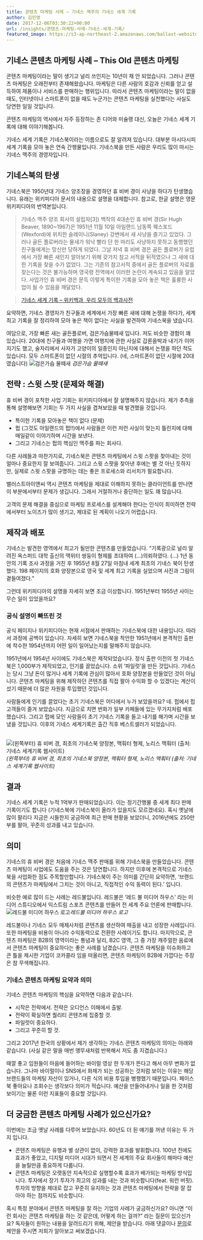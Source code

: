 ```yaml
---
title: 콘텐츠 마케팅 사례 – 기네스 맥주의 기네스 세계 기록
author: 김민영
date: 2017-12-06T03:30:22+00:00
url: /insights/콘텐츠-마케팅-사례-기네스-세계-기록/
featured_image: https://s3-ap-northeast-2.amazonaws.com/ballast-website-images/wp-content/uploads/2017/12/06123705/Untitled.001.png
---
```

## 기네스 콘텐츠 마케팅 사례 &#8211; This Old 콘텐츠 마케팅

콘텐츠 마케팅이라는 말이 생기고 널리 쓰인지는 10년이 채 안 되었습니다. 그러나 콘텐츠 마케팅은 오래전부터 존재해왔습니다. 마케팅은 다른 사람의 호감과 신뢰를 얻고 설득하여 제품이나 서비스를 판매하는 행위입니다. 따라서 콘텐츠 마케팅이라는 말이 없을 때도, 인터넷이나 스마트폰이 없을 때도 누군가는 콘텐츠 마케팅을 실천했다는 사실도 당연한 일일 것입니다.

콘텐츠 마케팅의 역사에서 자주 등장하는 존 디어와 미슐랭 대신, 오늘은 기네스 세계 기록에 대해 이야기해봅니다.

기네스 세계 기록은 기네스북이라는 이름으로도 잘 알려져 있습니다. 대부분 아시다시피 세계 기록을 모아 놓은 연속 간행물입니다. 기네스북을 만든 사람은 우리도 많이 마시는 기네스 맥주의 경영자입니다.

## 기네스북의 탄생

기네스북은 1950년대 기네스 양조장을 경영하던 휴 비버 경이 사냥을 하다가 탄생했습니다. 유래는 위키피디아 문서의 내용으로 설명을 대체합니다. 참고로, 한글 설명은 영문 위키피디아의 번역본입니다.

> 기네스 맥주 양조 회사의 설립자[3]) 백작의 4대손인 휴 비버 경(Sir Hugh Beaver, 1890~1967)은 1951년 11월 10일 아일랜드 남동쪽 웩스포드(Wexford)에 위치한 슬레이니(Slaney) 강변에서 새 사냥을 즐기고 있었다. 그러나 골든 플로버라는 물새가 워낙 빨라 단 한 마리도 사냥하지 못하고 동행했던 친구들에게는 망신만 당하게 되었다. 그날 저녁 휴 비버 경은 골든 플로버가 유럽에서 가장 빠른 새인지 알아보기 위해 갖가지 참고 서적을 뒤적였으나 그 새에 대한 기록을 찾을 수가 없었다. 그는 기존의 참고서적 중에서 골든 플로버의 자료를 찾는다는 것은 불가능하며 영국령 전역에서 이러한 논란이 계속되고 있음을 알았다. 사업가인 휴 비버 경은 문득 이렇게 특이한 기록을 모아 놓은 책은 훌륭한 사업이 될 수 있음을 깨달았다.
  
> [기네스 세계 기록 &#8211; 위키백과, 우리 모두의 백과사전][1]

요약하면, 기네스 경영자가 친구들과 세계에서 가장 빠른 새에 대해 논쟁을 하다가, 세계 최고 기록을 잘 정리하여 모아 놓은 책이 없다는 사실을 발견하여 기네스북을 냈습니다.

여담으로, 가장 빠른 새는 골든플로버, 검은가슴물떼새 입니다. 저도 비슷한 경험이 꽤 있습니다. 20대에 친구들과 여행을 가면 여행지에 관한 사실로 갑론을박과 내기가 이어지기도 했고, 술자리에서 사자가 고양이의 일종인지 아닌지에 대해서 논쟁을 하던 적도 있습니다. 모두 스마트폰이 없던 시절의 추억입니다. (네, 스마트폰이 없던 시절에 20대였습니다)
![검은가슴 물떼새](https://s3-ap-northeast-2.amazonaws.com/ballast-website-images/wp-content/uploads/2017/12/06113404/Kul%C3%ADk_zlat%C3%BD_Pluvialis_apricaria_a_3949776435.jpg) *검은가슴 물떼새*

## 전략 : 스윗 스팟 (문제와 해결)

휴 비버 경이 포착한 사업 기회는 위키피디아에서 잘 설명해주지 않습니다. 제가 추측을 통해 설명해보면 기회는 두 가지 사실을 겹쳐보았을 때 발견했을 것입니다.

  * 특이한 기록을 모아놓은 책이 없다 (문제)
  * 펍 (그것도 아일랜드의 펍!!)에서 사람들은 이런 저런 사실이 맞는지 틀린지에 대해 매일같이 이야기하며 시간을 보낸다.
  * 그리고 기네스는 펍의 핵심인 맥주를 파는 회사다.

다른 사례들과 마찬가지로, 기네스북은 콘텐츠 마케팅에서 스윗 스팟을 찾아내는 것이 얼마나 중요한지 잘 보여줍니다. 그리고 스윗 스팟을 찾아낸 후에는 별 것 아닌 듯하지만, 실제로 스윗 스팟을 규명하는 데는 좋은 프로세스와 리서치가 필요합니다.
  
밸러스트아이앤씨 역시 콘텐츠 마케팅을 제대로 이해하지 못하는 클라이언트를 만나면 이 부분에서부터 문제가 생깁니다. 그래서 거절하거나 중단하는 일도 꽤 많습니다.
  
고객의 문제 해결을 중심으로 마케팅 프로세스를 설계해야 한다는 인식이 희미하면 전략에서부터 노이즈가 많이 생기고, 제대로 된 계획이 나오기 어렵습니다.

## 제작과 배포

기네스는 발견한 영역에서 최고가 될만한 콘텐츠를 만들었습니다. “기록광으로 널리 알려진 옥스퍼드 대학 출신의 맥위터 쌍둥이 형제를 초대하여 (&#8230;)의뢰하였다. (&#8230;) 1년 동안의 기록 조사 과정을 거친 후 1955년 8월 27일 마침내 세계 최초의 기네스 북이 탄생했다. 198 페이지의 호화 양장본으로 영국 및 세계 최고 기록을 실었으며 사진과 그림이 곁들여졌다.”

그런데 위키피디아의 설명을 자세히 보면 조금 이상합니다. 1951년부터 1955년 사이는 무슨 일이 있었을까요?

### 공식 설명이 빠뜨린 것

공식 페이지나 위키피디아는 현재 서점에서 판매하는 기네스북에 대한 내용입니다. 따라서 과정에 공백이 있습니다. 자세히 보면 기네스북을 착안한 1951년에서 본격적인 출판에 착수한 1954년까지 어떤 일이 일어났는지를 말해주지 않습니다.

1951년에서 1954년 사이에도 기네스북은 제작되었습니다. 정식 출판 이전의 첫 기네스북은 1,000부가 제작되었고, 인기를 끌었습니다. 소위 ‘파일럿’을 만든 것입니다. 기네스는 당시 그냥 돈이 많거나 세계 기록에 관심이 많아서 호화 양장본을 만들었던 것이 아닙니다. 콘텐츠 마케팅을 위해 제작하던 콘텐츠를 직접 팔아 수익화 할 수 있겠다는 계산이 섰기 때문에 더 많은 자원을 투입했던 것입니다.

사람들에게 인기를 끌었다는 초기 기네스북은 어디에서 누가 보았을까요? 네. 펍에서 펍 고객들이 즐겨 보았습니다. 지금으로 치면 번화가 일부 카페들에 있는 무가지처럼 배포했습니다. 그리고 펍에 모인 사람들이 초기 기네스 기록을 들고 내기를 해가며 시간을 보냈을 것입니다. 이후의 기네스 세계기록은 출간 직후 베스트셀러가 되었습니다.

&nbsp;
![(왼쪽부터) 휴 비버 경, 최초의 기네스북 양장본, 맥훠터 형제, 노리스 맥훠터 (출처: 기네스 세계기록 웹사이트)](https://s3-ap-northeast-2.amazonaws.com/ballast-website-images/wp-content/uploads/2017/12/06114459/Our-History-collage-4_tcm25-478379-3-2.jpg)*(왼쪽부터) 휴 비버 경, 최초의 기네스북 양장본, 맥훠터 형제, 노리스 맥훠터 (출처: 기네스 세계기록 웹사이트)*


## 결과

기네스 세계 기록은 누적 1억부가 판매되었습니다. 이는 정기간행물 중 세계 최다 판매 기록이기도 합니다 (기네스북에 기네스북이 올라가 있을지도 모르겠네요). 혹시 옛날에 많이 팔리다 지금은 시들한지 궁금하여 최근 판매 현황을 보았더니, 2016년에도 250만부를 팔아, 꾸준히 성과를 내고 있습니다.
## 의미

기네스의 휴 비버 경은 처음에 기네스 맥주 판매를 위해 기네스북을 만들었습니다. 콘텐츠 마케팅이 사업에도 도움을 주는 것은 당연합니다. 하지만 이후에 본격적으로 기네스북을 사업화한 점도 주목할만합니다. 기네스북이 주는 의미를 간단히 요약하면, &#8216;브랜드의 콘텐츠가 마케팅에서 그치는 것이 아니고, 직접적인 수익 동력이 된다.&#8217; 입니다.

비슷한 예로 많이 드는 사례는 레드불입니다. 레드불은 &#8216;레드 불 미디어 하우스&#8217; 라는 미디어 스튜디오에서 익스트림 스포츠 콘텐츠를 만들어 전 세계 주요 언론에 판매합니다.
![레드불 미디어 하우스 로고](https://s3-ap-northeast-2.amazonaws.com/ballast-website-images/wp-content/uploads/2017/12/06122455/Unknown.png)*레드불 미디어 하우스 로고*

레드불이나 기네스 모두 매체사처럼 콘텐츠를 생산하여 매출을 내고 성장한 사례입니다. 또한 마케팅을 비용이 아니라 수익동력으로 전환한 사례이기도 합니다. 마지막으로, 콘텐츠 마케팅은 B2B의 영역이라는 통념과 달리, B2C 영역, 그 중 가장 캐주얼한 음료에서 콘텐츠 마케팅이 중요하다는 좋은 사례를 남겼습니다. 콘텐츠 마케팅을 이슈화하고 큰 틀을 제시한 기업이 코카콜라 임을 떠올리면, 콘텐츠 마케팅이 B2B에 가깝다는 주장은 참 무색해집니다.

### 기네스 콘텐츠 마케팅 요약과 의미

기네스 콘텐츠 마케팅의 핵심을 요약하면 다음과 같습니다.

  * 시작은 전략에서. 전략은 오디언스 이해에서 출발.
  * 전략이 확실하면 퀄리티 콘텐츠에 집중할 것.
  * 파일럿이 중요하다.
  * 그리고 꾸준히 할 것.

그리고 2017년 한국의 상황에서 제가 생각하는 기네스 콘텐츠 마케팅의 의미는 아래와 같습니다. (사실 같은 말을 매번 앵무새처럼 반복해서 저도 좀 지겹습니다.)

때깔 좋고 임원들이 마음에 들어하는 바이럴 영상 한 두개가 뜬다고 해서 아무 변화가 없습니다. 그나마 바이럴이나 SNS에서 화제가 되는 성공하는 것처럼 보이는 이유는 해당 브랜드들의 마케팅 자산이 있거나, 다른 식의 비용 투입을 병행했기 때문입니다. 페이스북 좋아요나 조회수는 생각보다 의미가 적습니다. 예산을 만들어내거나 일을 한 것처럼 보이기는 물론 이런 지표들이 중요할 것입니다.

## 더 궁금한 콘텐츠 마케팅 사례가 있으신가요?

이번에는 조금 옛날 사례를 다루어 보았습니다. 60년도 더 된 얘기를 꺼낸 이유는 두 가지 입니다.

  * 콘텐츠 마케팅은 유행과 별 상관이 없이, 강력한 효과를 발휘합니다. 100년 전에도 효과가 좋았고, 디지털 미디어 시대가 되면서 전 세계의 주요 회사들이 해마다 예산을 늘릴만큼 중요하게 다룹니다.
  * 콘텐츠 마케팅은 오랫동안 지속적으로 실행할수록 효과가 배가되는 마케팅 방식입니다. 투자에서 장기 투자가 최고의 성과를 내는 것과 비슷합니다(feat. 워런 버핏). 투자의 방향을 제대로 잡고 꾸준히 유지하는 것과 콘텐츠 마케팅에서 전략을 잘 잡아야 하는 점까지도 비슷합니다.

혹시 특정 분야에서 콘텐츠 마케팅을 잘 하는 기업의 사례가 궁금하신가요? 아니면 &#8220;이런 회사는 콘텐츠 마케팅을 하는 것 같은데, 어떻게 하는 걸까?&#8221; 라는 질문이 있으신가요? 독자들이 원하는 내용을 알려드리기 위해, 제안을 받습니다. 아래 댓글이나 [문의][2]로 제안을 주시면 저희가 알아보고 써보겠습니다.

 [1]: https://ko.wikipedia.org/wiki/%EA%B8%B0%EB%84%A4%EC%8A%A4_%EC%84%B8%EA%B3%84_%EA%B8%B0%EB%A1%9D
 [2]: /contact